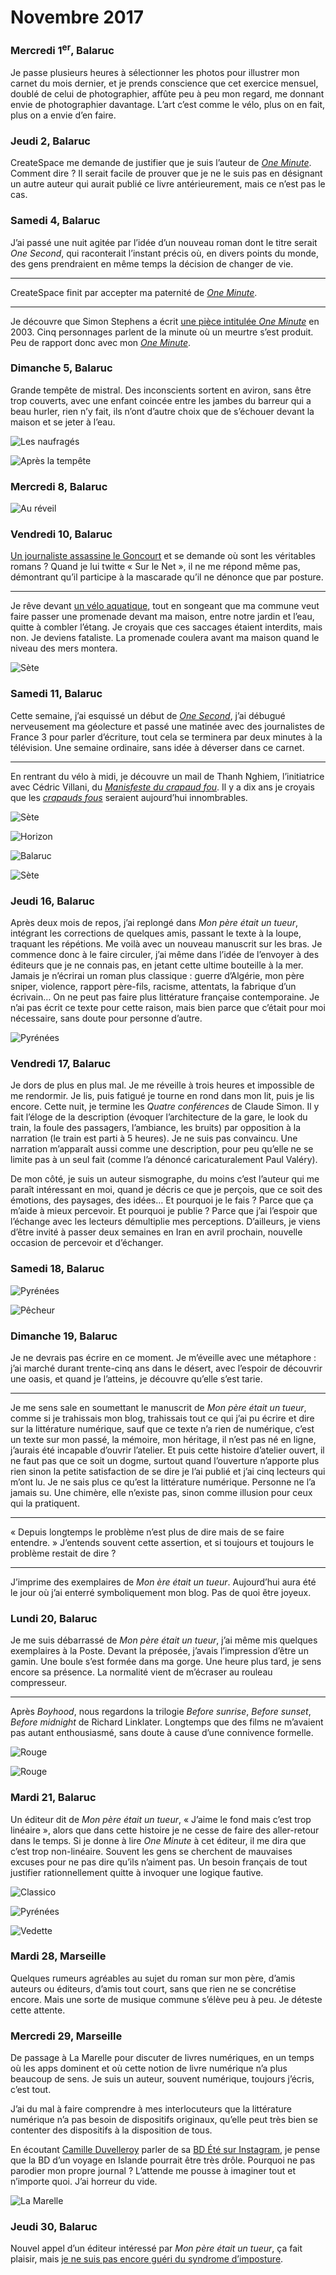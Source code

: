 # Novembre 2017



### Mercredi 1<sup>er</sup>, Balaruc

Je passe plusieurs heures à sélectionner les photos pour illustrer mon carnet du mois dernier, et je prends conscience que cet exercice mensuel, doublé de celui de photographier, affûte peu à peu mon regard, me donnant envie de photographier davantage. L’art c’est comme le vélo, plus on en fait, plus on a envie d’en faire.

### Jeudi 2, Balaruc

CreateSpace me demande de justifier que je suis l’auteur de [*One Minute*](https://tcrouzet.com/images_tc/2015/01/couv-1minute-1-400x633.jpg). Comment dire ? Il serait facile de prouver que je ne le suis pas en désignant un autre auteur qui aurait publié ce livre antérieurement, mais ce n’est pas le cas.

### Samedi 4, Balaruc

J’ai passé une nuit agitée par l’idée d’un nouveau roman dont le titre serait *One Second*, qui raconterait l’instant précis où, en divers points du monde, des gens prendraient en même temps la décision de changer de vie.

---

CreateSpace finit par accepter ma paternité de [*One Minute*](https://tcrouzet.com/images_tc/2015/01/couv-1minute-1-400x633.jpg).

---

Je découvre que Simon Stephens a écrit [une pièce intitulée *One Minute*](https://www.amazon.fr/One-Minute-Simon-Stephens-ebook/dp/B00K7FGMWI/) en 2003. Cinq personnages parlent de la minute où un meurtre s’est produit. Peu de rapport donc avec mon [*One Minute*](https://tcrouzet.com/images_tc/2015/01/couv-1minute-1-400x633.jpg).

### Dimanche 5, Balaruc

Grande tempête de mistral. Des inconscients sortent en aviron, sans être trop couverts, avec une enfant coincée entre les jambes du barreur qui a beau hurler, rien n’y fait, ils n’ont d’autre choix que de s’échouer devant la maison et se jeter à l’eau.

![Les naufragés](https://tcrouzet.com/images_tc/2017/12/20171105-1.jpg)

![Après la tempête](https://tcrouzet.com/images_tc/2017/12/20171105-2.jpg)

### Mercredi 8, Balaruc

![Au réveil](https://tcrouzet.com/images_tc/2017/12/20171108-1.jpg)

### Vendredi 10, Balaruc

[Un journaliste assassine le Goncourt](http://www.slate.fr/source/28527/jean-marc-proust) et se demande où sont les véritables romans ? Quand je lui twitte « Sur le Net », il ne me répond même pas, démontrant qu’il participe à la mascarade qu’il ne dénonce que par posture.

---

Je rêve devant [un vélo aquatique](https://manta5.com/), tout en songeant que ma commune veut faire passer une promenade devant ma maison, entre notre jardin et l’eau, quitte à combler l’étang. Je croyais que ces saccages étaient interdits, mais non. Je deviens fataliste. La promenade coulera avant ma maison quand le niveau des mers montera.

![Sète](https://tcrouzet.com/images_tc/2017/12/20171110-2.jpg)

### Samedi 11, Balaruc

Cette semaine, j’ai esquissé un début de [*One Second*](https://www.wattpad.com/story/127859277-one-second), j’ai débugué nerveusement ma géolecture et passé une matinée avec des journalistes de France 3 pour parler d’écriture, tout cela se terminera par deux minutes à la télévision. Une semaine ordinaire, sans idée à déverser dans ce carnet.

---

En rentrant du vélo à midi, je découvre un mail de Thanh Nghiem, l’initiatrice avec Cédric Villani, du [*Manisfeste du crapaud fou*](#). Il y a dix ans je croyais que les [*crapauds fous*](https://tcrouzet.com/les-crapauds-fous/) seraient aujourd’hui innombrables.

![Sète](https://tcrouzet.com/images_tc/2017/12/20171111-4.jpg)

![Horizon](https://tcrouzet.com/images_tc/2017/12/20171111-3.jpg)

![Balaruc](https://tcrouzet.com/images_tc/2017/12/20171111-2.jpg)

![Sète](https://tcrouzet.com/images_tc/2017/12/20171111-1.jpg)

### Jeudi 16, Balaruc

Après deux mois de repos, j’ai replongé dans *Mon père était un tueur*, intégrant les corrections de quelques amis, passant le texte à la loupe, traquant les répétions. Me voilà avec un nouveau manuscrit sur les bras. Je commence donc à le faire circuler, j’ai même dans l’idée de l’envoyer à des éditeurs que je ne connais pas, en jetant cette ultime bouteille à la mer. Jamais je n’écrirai un roman plus classique : guerre d’Algérie, mon père sniper, violence, rapport père-fils, racisme, attentats, la fabrique d’un écrivain… On ne peut pas faire plus littérature française contemporaine. Je n’ai pas écrit ce texte pour cette raison, mais bien parce que c’était pour moi nécessaire, sans doute pour personne d’autre.

![Pyrénées](https://tcrouzet.com/images_tc/2017/12/20171116-1.jpg)

### Vendredi 17, Balaruc

Je dors de plus en plus mal. Je me réveille à trois heures et impossible de me rendormir. Je lis, puis fatigué je tourne en rond dans mon lit, puis je lis encore. Cette nuit, je termine les *Quatre conférences* de Claude Simon. Il y fait l’éloge de la description (évoquer l’architecture de la gare, le look du train, la foule des passagers, l’ambiance, les bruits) par opposition à la narration (le train est parti à 5 heures). Je ne suis pas convaincu. Une narration m’apparaît aussi comme une description, pour peu qu’elle ne se limite pas à un seul fait (comme l’a dénoncé caricaturalement Paul Valéry).

De mon côté, je suis un auteur sismographe, du moins c’est l’auteur qui me paraît intéressant en moi, quand je décris ce que je perçois, que ce soit des émotions, des paysages, des idées… Et pourquoi je le fais ? Parce que ça m’aide à mieux percevoir. Et pourquoi je publie ? Parce que j’ai l’espoir que l’échange avec les lecteurs démultiplie mes perceptions. D’ailleurs, je viens d’être invité à passer deux semaines en Iran en avril prochain, nouvelle occasion de percevoir et d’échanger.

### Samedi 18, Balaruc

![Pyrénées](https://tcrouzet.com/images_tc/2017/12/20171118-1.jpg)

![Pêcheur](https://tcrouzet.com/images_tc/2017/12/20171118-2.jpg)

### Dimanche 19, Balaruc

Je ne devrais pas écrire en ce moment. Je m’éveille avec une métaphore : j’ai marché durant trente-cinq ans dans le désert, avec l’espoir de découvrir une oasis, et quand je l’atteins, je découvre qu’elle s’est tarie.

---

Je me sens sale en soumettant le manuscrit de *Mon père était un tueur*, comme si je trahissais mon blog, trahissais tout ce qui j’ai pu écrire et dire sur la littérature numérique, sauf que ce texte n’a rien de numérique, c’est un texte sur mon passé, la mémoire, mon héritage, il n’est pas né en ligne, j’aurais été incapable d’ouvrir l’atelier. Et puis cette histoire d’atelier ouvert, il ne faut pas que ce soit un dogme, surtout quand l’ouverture n’apporte plus rien sinon la petite satisfaction de se dire je l’ai publié et j’ai cinq lecteurs qui m’ont lu. Je ne sais plus ce qu’est la littérature numérique. Personne ne l’a jamais su. Une chimère, elle n’existe pas, sinon comme illusion pour ceux qui la pratiquent.

---

« Depuis longtemps le problème n’est plus de dire mais de se faire entendre. » J’entends souvent cette assertion, et si toujours et toujours le problème restait de dire ?

---

J’imprime des exemplaires de *Mon ère était un tueur*. Aujourd’hui aura été le jour où j’ai enterré symboliquement mon blog. Pas de quoi être joyeux.

### Lundi 20, Balaruc

Je me suis débarrassé de *Mon père était un tueur*, j’ai même mis quelques exemplaires à la Poste. Devant la préposée, j’avais l’impression d’être un gamin. Une boule s’est formée dans ma gorge. Une heure plus tard, je sens encore sa présence. La normalité vient de m’écraser au rouleau compresseur.

---

Après *Boyhood*, nous regardons la trilogie *Before sunrise*, *Before sunset*, *Before midnight* de Richard Linklater. Longtemps que des films ne m’avaient pas autant enthousiasmé, sans doute à cause d’une connivence formelle.

![Rouge](https://tcrouzet.com/images_tc/2017/12/20171120-1b.jpg)

![Rouge](https://tcrouzet.com/images_tc/2017/12/20171120-2b.jpg)

### Mardi 21, Balaruc

Un éditeur dit de *Mon père était un tueur*, « J’aime le fond mais c’est trop linéaire », alors que dans cette histoire je ne cesse de faire des aller-retour dans le temps. Si je donne à lire *One Minute* à cet éditeur, il me dira que c’est trop non-linéaire. Souvent les gens se cherchent de mauvaises excuses pour ne pas dire qu’ils n’aiment pas. Un besoin français de tout justifier rationnellement quitte à invoquer une logique fautive.

![Classico](https://tcrouzet.com/images_tc/2017/12/20171121-1.jpg)

![Pyrénées](https://tcrouzet.com/images_tc/2017/12/20171121-2.jpg)

![Vedette](https://tcrouzet.com/images_tc/2017/12/20171121-3.jpg)

### Mardi 28, Marseille

Quelques rumeurs agréables au sujet du roman sur mon père, d’amis auteurs ou éditeurs, d’amis tout court, sans que rien ne se concrétise encore. Mais une sorte de musique commune s’élève peu à peu. Je déteste cette attente.

### Mercredi 29, Marseille

De passage à La Marelle pour discuter de livres numériques, en un temps où les apps dominent et où cette notion de livre numérique n’a plus beaucoup de sens. Je suis un auteur, souvent numérique, toujours j’écris, c’est tout.

J’ai du mal à faire comprendre à mes interlocuteurs que la littérature numérique n’a pas besoin de dispositifs originaux, qu’elle peut très bien se contenter des dispositifs à la disposition de tous.

En écoutant [Camille Duvelleroy](http://supersimone.com/) parler de sa [BD Été sur Instagram](https://www.instagram.com/ete_arte/), je pense que la BD d’un voyage en Islande pourrait être très drôle. Pourquoi ne pas parodier mon propre journal ? L’attende me pousse à imaginer tout et n’importe quoi. J’ai horreur du vide.

![La Marelle](https://tcrouzet.com/images_tc/2017/12/marseille2.jpg)

### Jeudi 30, Balaruc

Nouvel appel d’un éditeur intéressé par *Mon père était un tueur*, ça fait plaisir, mais [je ne suis pas encore guéri du syndrome d’imposture](https://tcrouzet.com/2017/11/21/pourquoi-ecrire-en-ligne/).